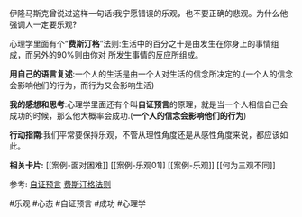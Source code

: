 伊隆马斯克曾说过这样一句话:我宁愿错误的乐观，也不要正确的悲观。为什么他强调人一定要乐观?

心理学里面有个“**费斯汀格**”法则:生活中的百分之十是由发生在你身上的事情组成，而另外的90%则由你对 所发生事情的反应所组成。


**用自己的语言复述**:一个人的生活是由一个人对生活的信念所决定的.(一个人的信念会影响他们的行为，而行为又会影响生活)

**我的感想和思考**:心理学里面还有个叫**自证预言**的原理，就是当一个人相信自己会成功的时候，那么他大概率会成功.(**一个人的信念会影响他们的行为**)

**行动指南**:我们平常要保持乐观，不管从理性角度还是从感性角度来说，都应该如此。

**相关卡片:** [[案例-面对困难]]
[[案例-乐观01]]
[[案例-乐观]]
[[何为三观不同]]


参考:
[自证预言](https://zh.wikipedia.org/wiki/%E8%87%AA%E8%AF%81%E9%A2%84%E8%A8%80)
[费斯汀格法则](https://wiki.mbalib.com/zh-tw/%E8%B4%B9%E6%96%AF%E6%B1%80%E6%A0%BC%E6%B3%95%E5%88%99)

#乐观 #心态
#自证预言
#成功
#心理学


